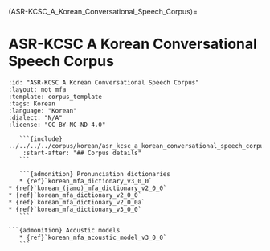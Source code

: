 (ASR-KCSC_A_Korean_Conversational_Speech_Corpus)=
# ASR-KCSC A Korean Conversational Speech Corpus

``````{corpus} ASR-KCSC A Korean Conversational Speech Corpus
:id: "ASR-KCSC A Korean Conversational Speech Corpus"
:layout: not_mfa
:template: corpus_template
:tags: Korean
:language: "Korean"
:dialect: "N/A"
:license: "CC BY-NC-ND 4.0"

   ```{include} ../../../../corpus/korean/asr_kcsc_a_korean_conversational_speech_corpus/README.md
    :start-after: "## Corpus details"
   ```

   ```{admonition} Pronunciation dictionaries
   * {ref}`korean_mfa_dictionary_v3_0_0`
* {ref}`korean_(jamo)_mfa_dictionary_v2_0_0`
* {ref}`korean_mfa_dictionary_v2_0_0`
* {ref}`korean_mfa_dictionary_v2_0_0a`
* {ref}`korean_mfa_dictionary_v3_0_0`
   ```

```{admonition} Acoustic models
   * {ref}`korean_mfa_acoustic_model_v3_0_0`
   ```
``````
